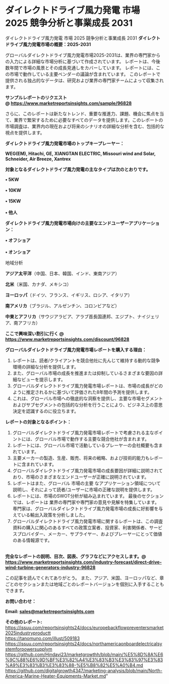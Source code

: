 # ダイレクトドライブ風力発電 市場 2025 競争分析と事業成長 2031
ダイレクトドライブ風力発電 市場 2025 競争分析と事業成長 2031
<strong><b>ダイレクトドライブ風力発電市場の概要：2025-2031</b></strong>

グローバルダイレクトドライブ風力発電市場2025-2031は、業界の専門家からの入力による詳細な市場分析に基づいて作成されています。 レポートは、今後数年間で市場の風景とその成長見通しをカバーしています。 レポートには、この市場で動作している主要ベンダーの議論が含まれています。 このレポートで提供される独占的なデータは、研究および業界の専門家チームによって収集されます。

<strong>サンプルレポートのリクエスト @ <a href=https://www.marketreportsinsights.com/sample/96828>https://www.marketreportsinsights.com/sample/96828</a></strong>

さらに、このレポートは新たなトレンド、重要な推進力、課題、機会に焦点を当て、業界で繁栄するために必要なすべてのデータを提供します。このレポートの市場調査は、業界内の現在および将来のシナリオの詳細な分析を含む、包括的な視点を提供します。

<strong>ダイレクトドライブ風力発電市場のトップキープレーヤー：</strong>

<strong>WEG(EM), Hitachi, GE, XIANGTAN ELECTRIC, Missouri wind and Solar, Schneider, Air Breeze, Xantrex</strong>

<strong><b>対象となるダイレクトドライブ風力発電の主なタイプは次のとおりです。</b></strong>

<strong>• 5KW<br><br>• 10KW<br><br>• 15KW<br><br>• 他人</strong>

<strong><b>ダイレクトドライブ風力発電市場向けの主要なエンドユーザーアプリケーション：</b></strong>

<strong>• オフショア<br><br>• オンショア</strong>

 地域分析

<strong><b>アジア太平洋</b></strong>（中国、日本、韓国、インド、東南アジア）

<strong><b>北米</b></strong>（米国、カナダ、メキシコ）

<strong><b>ヨーロッパ</b></strong>（ドイツ、フランス、イギリス、ロシア、イタリア）

<strong><b>南アメリカ</b></strong>（ブラジル、アルゼンチン、コロンビアなど）

<strong><b>中東とアフリカ</b></strong>（サウジアラビア、アラブ首長国連邦、エジプト、ナイジェリア、南アフリカ）

<strong>ここで興味深い割引に行く @ <a href=https://www.marketreportsinsights.com/discount/96828>https://www.marketreportsinsights.com/discount/96828</a></strong>

<strong><b>グローバルダイレクトドライブ風力発電市場レポートを購入する理由：</b></strong>
<ol>
  <li>レポートは、読者/クライアントを競合他社に先んじて維持する動的な競争環境の詳細な分析を提供します。</li>
  <li>また、グローバル市場の成長を推進または抑制しているさまざまな要因の詳細なビューを提示します。</li>
  <li>グローバルダイレクトドライブ風力発電市場レポートは、市場の成長がどのように推定されるかに基づいて評価された8年間の予測を提供します。</li>
  <li>これは、グローバル市場への徹底的な洞察を提供し、主要な市場セグメントおよびサブセグメントの包括的な分析を行うことにより、ビジネス上の意思決定を認識するのに役立ちます。</li>
</ol>
<strong><b>レポートの対象となるポイント：</b></strong>
<ol>
  <li>グローバルダイレクトドライブ風力発電市場レポートで考慮される主なポイントには、グローバル市場で動作する主要な競合他社が含まれます。</li>
  <li>レポートには、グローバル市場で活動しているプレーヤーの会社概要も含まれています。</li>
  <li>主要メーカーの製造、生産、販売、将来の戦略、および技術的能力もレポートに含まれています。</li>
  <li>グローバルダイレクトドライブ風力発電市場の成長要因が詳細に説明されており、市場のさまざまなエンドユーザーが正確に説明されています。</li>
  <li>レポートはまた、グローバル 市場の主要 なアプリケーション領域について説明し、それによって読者/ユーザーに市場の正確な説明を提供します。</li>
  <li>レポートには、市場のSWOT分析が組み込まれています。 最後のセクションでは、レポートは 業界の専門家や専門家の意見や見解を特集しています。 専門家は、グローバルダイレクトドライブ風力発電市場の成長に好影響を与えている輸出入政策を分析しました。</li>
  <li>グローバルダイレクトドライブ風力発電市場に関するレポートは、この調査資料の購入に関心のあるすべての政策立案者、投資家、利害関係者、サービスプロバイダー、メーカー、サプライヤー、およびプレーヤーにとって価値のある情報源です。</li>
</ol><br>
<strong>完全なレポートの説明、目次、図表、グラフなどにアクセスします。@ <a href=https://www.marketreportsinsights.com/industry-forecast/direct-drive-wind-turbine-generators-industry-96828>https://www.marketreportsinsights.com/industry-forecast/direct-drive-wind-turbine-generators-industry-96828</a></strong>

この記事を読んでくれてありがとう。 また、アジア、米国、ヨーロッパなど、章ごとのセクションまたは地域ごとのレポートバージョンを個別に入手することもできます。

<strong><b>お問い合わせ：</b></strong>

<strong>Email: </strong><a href=mailto:sales@marketreportsinsights.com><strong>sales@marketreportsinsights.com</strong></a>

<strong>その他のレポート:</strong>
<br>
<a href=https://issuu.com/reportsinsights24/docs/europebackflowpreventersmarket2025industryproductt>https://issuu.com/reportsinsights24/docs/europebackflowpreventersmarket2025industryproductt</a>
<br>
<a href=https://tanomuno.com/illust/509183>https://tanomuno.com/illust/509183</a>
<br>
<a href=https://issuu.com/reportsinsights24/docs/northamericaonboardelectricalsystemforpowersupplym>https://issuu.com/reportsinsights24/docs/northamericaonboardelectricalsystemforpowersupplym</a>
<br>
<a href=https://github.com/Hindavi23/marketgrowthh/blob/main/%E5%8D%8A%E6%9C%88%E6%9D%BF%E3%82%A4%E3%83%B3%E3%83%97%E3%83%A9%E3%83%B3%E3%83%88-%E5%B8%82%E5%A0%B4.md>https://github.com/Hindavi23/marketgrowthh/blob/main/%E5%8D%8A%E6%9C%88%E6%9D%BF%E3%82%A4%E3%83%B3%E3%83%97%E3%83%A9%E3%83%B3%E3%83%88-%E5%B8%82%E5%A0%B4.md</a>
<br>
<a href=https://github.com/digitalgrowth4347/marketing-analysis/blob/main/North-America-Marine-Heater-Equipments-Market.md>https://github.com/digitalgrowth4347/marketing-analysis/blob/main/North-America-Marine-Heater-Equipments-Market.md</a>"
